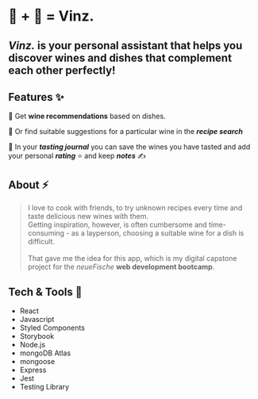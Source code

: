 # 🍷 + 🍱 = Vinz.

## _**Vinz.**_ is your personal assistant that helps you discover wines and dishes that complement each other perfectly!

## Features ✨ 
🍷 Get **wine recommendations** based on dishes.

🍛 Or find suitable suggestions for a particular wine in the **_recipe search_**

📔 In your _**tasting journal**_ you can save the wines you have tasted and add your personal _**rating**_ ⭐️ and keep _**notes**_ ✍️

## About ⚡️ 
> I love to cook with friends, to try unknown recipes every time and taste delicious new wines with them.<br />
> Getting inspiration, however, is often cumbersome and time-consuming - as a layperson, choosing a suitable wine for a dish is difficult. <br /><br />
> That gave me the idea for this app, which is my digital capstone project for the _neueFische_ **web development bootcamp**.<br />

## Tech & Tools 🚀

- React
- Javascript
- Styled Components
- Storybook
- Node.js
- mongoDB Atlas
- mongoose
- Express
- Jest
- Testing Library
